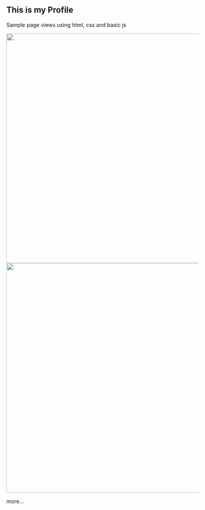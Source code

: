 <h2>This is my Profile </h2>

Sample page views using html, css and basic js

<img src="https://user-images.githubusercontent.com/64014377/146241549-c26d927c-aeb7-4624-a457-2517a1b65faf.png" width="600">

<br>

<img src="https://user-images.githubusercontent.com/64014377/146240620-51404dcc-32b7-4030-8ccc-14de061e85dd.png" width="600">

<br>

more...
